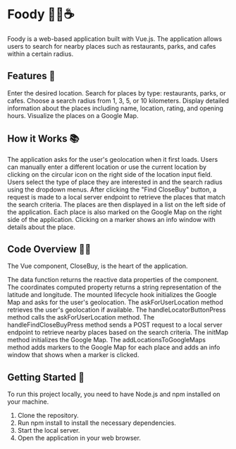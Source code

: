 # Foody 🍔🌴☕️

Foody is a web-based application built with Vue.js. The application allows users to search for nearby places such as
restaurants, parks, and cafes within a certain radius.

## Features 🚀

Enter the desired location.
Search for places by type: restaurants, parks, or cafes.
Choose a search radius from 1, 3, 5, or 10 kilometers.
Display detailed information about the places including name, location, rating, and opening hours.
Visualize the places on a Google Map.

## How it Works 📚

The application asks for the user's geolocation when it first loads.
Users can manually enter a different location or use the current location by clicking on the circular icon on the right
side of the location input field.
Users select the type of place they are interested in and the search radius using the dropdown menus.
After clicking the "Find CloseBuy" button, a request is made to a local server endpoint to retrieve the places that
match the search criteria.
The places are then displayed in a list on the left side of the application.
Each place is also marked on the Google Map on the right side of the application. Clicking on a marker shows an info
window with details about the place.

## Code Overview 🧑‍💻

The Vue component, CloseBuy, is the heart of the application.

The data function returns the reactive data properties of the component.
The coordinates computed property returns a string representation of the latitude and longitude.
The mounted lifecycle hook initializes the Google Map and asks for the user's geolocation.
The askForUserLocation method retrieves the user's geolocation if available.
The handleLocatorButtonPress method calls the askForUserLocation method.
The handleFindCloseBuyPress method sends a POST request to a local server endpoint to retrieve nearby places based on
the search criteria.
The initMap method initializes the Google Map.
The addLocationsToGoogleMaps method adds markers to the Google Map for each place and adds an info window that shows
when a marker is clicked.

## Getting Started 🎉

To run this project locally, you need to have Node.js and npm installed on your machine.

1. Clone the repository.
2. Run npm install to install the necessary dependencies.
3. Start the local server.
4. Open the application in your web browser.